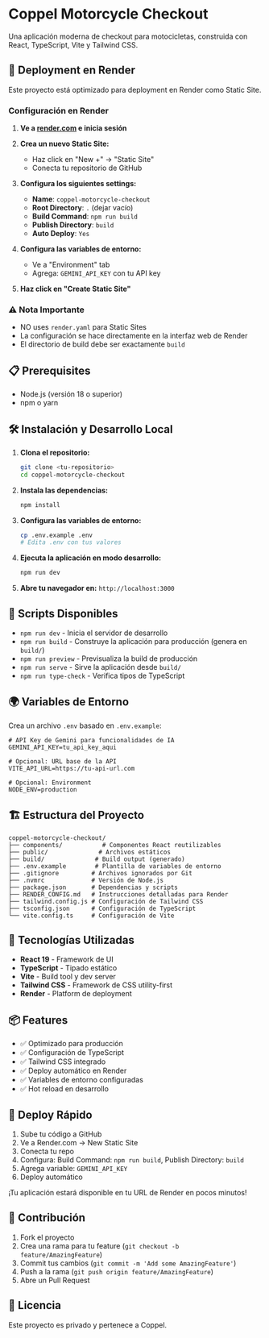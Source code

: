 # Coppel Motorcycle Checkout

Una aplicación moderna de checkout para motocicletas, construida con React, TypeScript, Vite y Tailwind CSS.

## 🚀 Deployment en Render

Este proyecto está optimizado para deployment en Render como Static Site.

### Configuración en Render

1. **Ve a [render.com](https://render.com) e inicia sesión**

2. **Crea un nuevo Static Site:**
   - Haz click en "New +" → "Static Site"
   - Conecta tu repositorio de GitHub

3. **Configura los siguientes settings:**
   - **Name**: `coppel-motorcycle-checkout`
   - **Root Directory**: `.` (dejar vacío)
   - **Build Command**: `npm run build`
   - **Publish Directory**: `build`
   - **Auto Deploy**: `Yes`

4. **Configura las variables de entorno:**
   - Ve a "Environment" tab
   - Agrega: `GEMINI_API_KEY` con tu API key

5. **Haz click en "Create Static Site"**

### ⚠️ Nota Importante
- NO uses `render.yaml` para Static Sites
- La configuración se hace directamente en la interfaz web de Render
- El directorio de build debe ser exactamente `build`

## 📋 Prerequisites

- Node.js (versión 18 o superior)
- npm o yarn

## 🛠️ Instalación y Desarrollo Local

1. **Clona el repositorio:**
   ```bash
   git clone <tu-repositorio>
   cd coppel-motorcycle-checkout
   ```

2. **Instala las dependencias:**
   ```bash
   npm install
   ```

3. **Configura las variables de entorno:**
   ```bash
   cp .env.example .env
   # Edita .env con tus valores
   ```

4. **Ejecuta la aplicación en modo desarrollo:**
   ```bash
   npm run dev
   ```

5. **Abre tu navegador en:** `http://localhost:3000`

## 🔧 Scripts Disponibles

- `npm run dev` - Inicia el servidor de desarrollo
- `npm run build` - Construye la aplicación para producción (genera en `build/`)
- `npm run preview` - Previsualiza la build de producción
- `npm run serve` - Sirve la aplicación desde `build/`
- `npm run type-check` - Verifica tipos de TypeScript

## 🌍 Variables de Entorno

Crea un archivo `.env` basado en `.env.example`:

```env
# API Key de Gemini para funcionalidades de IA
GEMINI_API_KEY=tu_api_key_aqui

# Opcional: URL base de la API
VITE_API_URL=https://tu-api-url.com

# Opcional: Environment
NODE_ENV=production
```

## 🏗️ Estructura del Proyecto

```
coppel-motorcycle-checkout/
├── components/           # Componentes React reutilizables
├── public/              # Archivos estáticos
├── build/              # Build output (generado)
├── .env.example        # Plantilla de variables de entorno
├── .gitignore         # Archivos ignorados por Git
├── .nvmrc             # Versión de Node.js
├── package.json       # Dependencias y scripts
├── RENDER_CONFIG.md   # Instrucciones detalladas para Render
├── tailwind.config.js # Configuración de Tailwind CSS
├── tsconfig.json      # Configuración de TypeScript
└── vite.config.ts     # Configuración de Vite
```

## 🎨 Tecnologías Utilizadas

- **React 19** - Framework de UI
- **TypeScript** - Tipado estático
- **Vite** - Build tool y dev server
- **Tailwind CSS** - Framework de CSS utility-first
- **Render** - Platform de deployment

## 📦 Features

- ✅ Optimizado para producción
- ✅ Configuración de TypeScript
- ✅ Tailwind CSS integrado
- ✅ Deploy automático en Render
- ✅ Variables de entorno configuradas
- ✅ Hot reload en desarrollo

## 🚀 Deploy Rápido

1. Sube tu código a GitHub
2. Ve a Render.com → New Static Site
3. Conecta tu repo
4. Configura: Build Command: `npm run build`, Publish Directory: `build`
5. Agrega variable: `GEMINI_API_KEY`
6. Deploy automático

¡Tu aplicación estará disponible en tu URL de Render en pocos minutos!

## 🤝 Contribución

1. Fork el proyecto
2. Crea una rama para tu feature (`git checkout -b feature/AmazingFeature`)
3. Commit tus cambios (`git commit -m 'Add some AmazingFeature'`)
4. Push a la rama (`git push origin feature/AmazingFeature`)
5. Abre un Pull Request

## 📝 Licencia

Este proyecto es privado y pertenece a Coppel.
